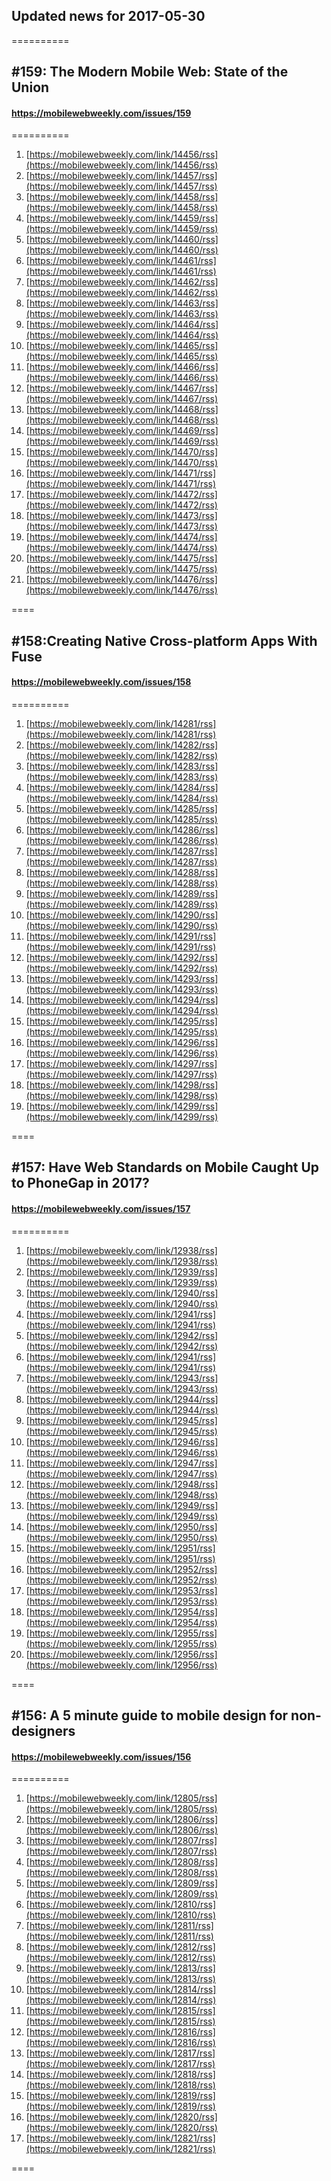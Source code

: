 ## Updated news for 2017-05-30 

==========
## #159: The Modern Mobile Web: State of the Union
#### https://mobilewebweekly.com/issues/159

==========
  1. [https://mobilewebweekly.com/link/14456/rss](https://mobilewebweekly.com/link/14456/rss) 
  2. [https://mobilewebweekly.com/link/14457/rss](https://mobilewebweekly.com/link/14457/rss) 
  3. [https://mobilewebweekly.com/link/14458/rss](https://mobilewebweekly.com/link/14458/rss) 
  4. [https://mobilewebweekly.com/link/14459/rss](https://mobilewebweekly.com/link/14459/rss) 
  5. [https://mobilewebweekly.com/link/14460/rss](https://mobilewebweekly.com/link/14460/rss) 
  7. [https://mobilewebweekly.com/link/14461/rss](https://mobilewebweekly.com/link/14461/rss) 
  8. [https://mobilewebweekly.com/link/14462/rss](https://mobilewebweekly.com/link/14462/rss) 
  9. [https://mobilewebweekly.com/link/14463/rss](https://mobilewebweekly.com/link/14463/rss) 
  10. [https://mobilewebweekly.com/link/14464/rss](https://mobilewebweekly.com/link/14464/rss) 
  11. [https://mobilewebweekly.com/link/14465/rss](https://mobilewebweekly.com/link/14465/rss) 
  12. [https://mobilewebweekly.com/link/14466/rss](https://mobilewebweekly.com/link/14466/rss) 
  13. [https://mobilewebweekly.com/link/14467/rss](https://mobilewebweekly.com/link/14467/rss) 
  14. [https://mobilewebweekly.com/link/14468/rss](https://mobilewebweekly.com/link/14468/rss) 
  15. [https://mobilewebweekly.com/link/14469/rss](https://mobilewebweekly.com/link/14469/rss) 
  16. [https://mobilewebweekly.com/link/14470/rss](https://mobilewebweekly.com/link/14470/rss) 
  17. [https://mobilewebweekly.com/link/14471/rss](https://mobilewebweekly.com/link/14471/rss) 
  18. [https://mobilewebweekly.com/link/14472/rss](https://mobilewebweekly.com/link/14472/rss) 
  19. [https://mobilewebweekly.com/link/14473/rss](https://mobilewebweekly.com/link/14473/rss) 
  20. [https://mobilewebweekly.com/link/14474/rss](https://mobilewebweekly.com/link/14474/rss) 
  21. [https://mobilewebweekly.com/link/14475/rss](https://mobilewebweekly.com/link/14475/rss) 
  22. [https://mobilewebweekly.com/link/14476/rss](https://mobilewebweekly.com/link/14476/rss) 

====
##  #158:Creating Native Cross-platform Apps With Fuse
#### https://mobilewebweekly.com/issues/158

==========
  1. [https://mobilewebweekly.com/link/14281/rss](https://mobilewebweekly.com/link/14281/rss) 
  2. [https://mobilewebweekly.com/link/14282/rss](https://mobilewebweekly.com/link/14282/rss) 
  3. [https://mobilewebweekly.com/link/14283/rss](https://mobilewebweekly.com/link/14283/rss) 
  4. [https://mobilewebweekly.com/link/14284/rss](https://mobilewebweekly.com/link/14284/rss) 
  5. [https://mobilewebweekly.com/link/14285/rss](https://mobilewebweekly.com/link/14285/rss) 
  6. [https://mobilewebweekly.com/link/14286/rss](https://mobilewebweekly.com/link/14286/rss) 
  8. [https://mobilewebweekly.com/link/14287/rss](https://mobilewebweekly.com/link/14287/rss) 
  9. [https://mobilewebweekly.com/link/14288/rss](https://mobilewebweekly.com/link/14288/rss) 
  10. [https://mobilewebweekly.com/link/14289/rss](https://mobilewebweekly.com/link/14289/rss) 
  11. [https://mobilewebweekly.com/link/14290/rss](https://mobilewebweekly.com/link/14290/rss) 
  12. [https://mobilewebweekly.com/link/14291/rss](https://mobilewebweekly.com/link/14291/rss) 
  13. [https://mobilewebweekly.com/link/14292/rss](https://mobilewebweekly.com/link/14292/rss) 
  14. [https://mobilewebweekly.com/link/14293/rss](https://mobilewebweekly.com/link/14293/rss) 
  15. [https://mobilewebweekly.com/link/14294/rss](https://mobilewebweekly.com/link/14294/rss) 
  16. [https://mobilewebweekly.com/link/14295/rss](https://mobilewebweekly.com/link/14295/rss) 
  17. [https://mobilewebweekly.com/link/14296/rss](https://mobilewebweekly.com/link/14296/rss) 
  18. [https://mobilewebweekly.com/link/14297/rss](https://mobilewebweekly.com/link/14297/rss) 
  19. [https://mobilewebweekly.com/link/14298/rss](https://mobilewebweekly.com/link/14298/rss) 
  20. [https://mobilewebweekly.com/link/14299/rss](https://mobilewebweekly.com/link/14299/rss) 

====
## #157: Have Web Standards on Mobile Caught Up to PhoneGap in 2017?
#### https://mobilewebweekly.com/issues/157

==========
  1. [https://mobilewebweekly.com/link/12938/rss](https://mobilewebweekly.com/link/12938/rss) 
  2. [https://mobilewebweekly.com/link/12939/rss](https://mobilewebweekly.com/link/12939/rss) 
  3. [https://mobilewebweekly.com/link/12940/rss](https://mobilewebweekly.com/link/12940/rss) 
  4. [https://mobilewebweekly.com/link/12941/rss](https://mobilewebweekly.com/link/12941/rss) 
  5. [https://mobilewebweekly.com/link/12942/rss](https://mobilewebweekly.com/link/12942/rss) 
  6. [https://mobilewebweekly.com/link/12941/rss](https://mobilewebweekly.com/link/12941/rss) 
  7. [https://mobilewebweekly.com/link/12943/rss](https://mobilewebweekly.com/link/12943/rss) 
  8. [https://mobilewebweekly.com/link/12944/rss](https://mobilewebweekly.com/link/12944/rss) 
  9. [https://mobilewebweekly.com/link/12945/rss](https://mobilewebweekly.com/link/12945/rss) 
  10. [https://mobilewebweekly.com/link/12946/rss](https://mobilewebweekly.com/link/12946/rss) 
  11. [https://mobilewebweekly.com/link/12947/rss](https://mobilewebweekly.com/link/12947/rss) 
  12. [https://mobilewebweekly.com/link/12948/rss](https://mobilewebweekly.com/link/12948/rss) 
  13. [https://mobilewebweekly.com/link/12949/rss](https://mobilewebweekly.com/link/12949/rss) 
  14. [https://mobilewebweekly.com/link/12950/rss](https://mobilewebweekly.com/link/12950/rss) 
  15. [https://mobilewebweekly.com/link/12951/rss](https://mobilewebweekly.com/link/12951/rss) 
  16. [https://mobilewebweekly.com/link/12952/rss](https://mobilewebweekly.com/link/12952/rss) 
  17. [https://mobilewebweekly.com/link/12953/rss](https://mobilewebweekly.com/link/12953/rss) 
  18. [https://mobilewebweekly.com/link/12954/rss](https://mobilewebweekly.com/link/12954/rss) 
  19. [https://mobilewebweekly.com/link/12955/rss](https://mobilewebweekly.com/link/12955/rss) 
  20. [https://mobilewebweekly.com/link/12956/rss](https://mobilewebweekly.com/link/12956/rss) 

====
## #156: A 5 minute guide to mobile design for non-designers
#### https://mobilewebweekly.com/issues/156

==========
  1. [https://mobilewebweekly.com/link/12805/rss](https://mobilewebweekly.com/link/12805/rss) 
  2. [https://mobilewebweekly.com/link/12806/rss](https://mobilewebweekly.com/link/12806/rss) 
  3. [https://mobilewebweekly.com/link/12807/rss](https://mobilewebweekly.com/link/12807/rss) 
  4. [https://mobilewebweekly.com/link/12808/rss](https://mobilewebweekly.com/link/12808/rss) 
  5. [https://mobilewebweekly.com/link/12809/rss](https://mobilewebweekly.com/link/12809/rss) 
  7. [https://mobilewebweekly.com/link/12810/rss](https://mobilewebweekly.com/link/12810/rss) 
  8. [https://mobilewebweekly.com/link/12811/rss](https://mobilewebweekly.com/link/12811/rss) 
  9. [https://mobilewebweekly.com/link/12812/rss](https://mobilewebweekly.com/link/12812/rss) 
  10. [https://mobilewebweekly.com/link/12813/rss](https://mobilewebweekly.com/link/12813/rss) 
  11. [https://mobilewebweekly.com/link/12814/rss](https://mobilewebweekly.com/link/12814/rss) 
  12. [https://mobilewebweekly.com/link/12815/rss](https://mobilewebweekly.com/link/12815/rss) 
  13. [https://mobilewebweekly.com/link/12816/rss](https://mobilewebweekly.com/link/12816/rss) 
  14. [https://mobilewebweekly.com/link/12817/rss](https://mobilewebweekly.com/link/12817/rss) 
  15. [https://mobilewebweekly.com/link/12818/rss](https://mobilewebweekly.com/link/12818/rss) 
  16. [https://mobilewebweekly.com/link/12819/rss](https://mobilewebweekly.com/link/12819/rss) 
  17. [https://mobilewebweekly.com/link/12820/rss](https://mobilewebweekly.com/link/12820/rss) 
  18. [https://mobilewebweekly.com/link/12821/rss](https://mobilewebweekly.com/link/12821/rss) 

====

